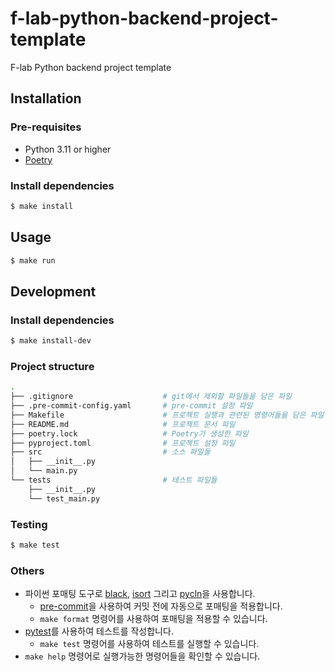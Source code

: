 # f-lab-python-backend-project-template

F-lab Python backend project template

## Installation

### Pre-requisites

- Python 3.11 or higher
- [Poetry](https://python-poetry.org/docs/#installation)

### Install dependencies

```bash
$ make install
```

## Usage

```bash
$ make run
```

## Development

### Install dependencies

```bash
$ make install-dev
```

### Project structure

```bash
.
├── .gitignore                    # git에서 제외할 파일들을 담은 파일
├── .pre-commit-config.yaml       # pre-commit 설정 파일
├── Makefile                      # 프로젝트 실행과 관련된 명령어들을 담은 파일
├── README.md                     # 프로젝트 문서 파일
├── poetry.lock                   # Poetry가 생성한 파일
├── pyproject.toml                # 프로젝트 설정 파일
├── src                           # 소스 파일들
│   ├── __init__.py
│   └── main.py
└── tests                         # 테스트 파일들
    ├── __init__.py
    └── test_main.py
```

### Testing

```bash
$ make test
```

### Others

- 파이썬 포매팅 도구로 [black](https://github.com/psf/black), [isort](https://github.com/PyCQA/isort) 그리고 [pycln](https://github.com/hadialqattan/pycln)을 사용합니다.
  - [pre-commit](https://pre-commit.com/)을 사용하여 커밋 전에 자동으로 포매팅을 적용합니다.
  - `make format` 명령어를 사용하여 포매팅을 적용할 수 있습니다.
- [pytest](https://docs.pytest.org/)를 사용하여 테스트를 작성합니다.
  - `make test` 명령어를 사용하여 테스트를 실행할 수 있습니다.
- `make help` 명령어로 실행가능한 명령어들을 확인할 수 있습니다.
